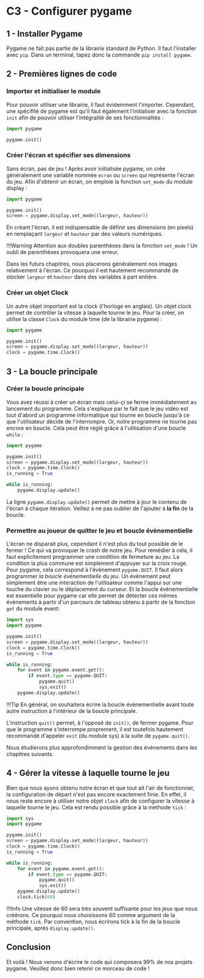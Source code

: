 # C3 - Configurer pygame

## 1 - Installer Pygame

Pygame ne fait pas partie de la librairie standard de Python. Il faut l'installer avec `pip`. Dans un terminal, tapez donc la commande `pip install pygame`.

## 2 - Premières lignes de code

### Importer et initialiser le module

Pour pouvoir utiliser une librairie, il faut évidemment l'importer. Cependant, une spécifité de pygame est qu'il faut également l'initialiser avec la fonction `init` afin de pouvoir utiliser l'intégralité de ses fonctionnalités :

```python
import pygame

pygame.init()
```

### Créer l'écran et spécifier ses dimensions

Sans écran, pas de jeu ! Après avoir initialisée pygame, on crée généralement une variable nommée `ecran` ou `screen` qui représente l'écran du jeu. Afin d'obtenir un écran, on emploie la fonction `set_mode` du module display :

```python
import pygame

pygame.init()
screen = pygame.display.set_mode((largeur, hauteur))
```

En créant l'écran, il est indispensable de définir ses dimensions (en pixels) en remplaçant `largeur` et `hauteur` par des valeurs numériques.

!!!Warning
    Attention aux doubles parenthèses dans la fonction `set_mode` ! Un oubli de parenthèses provoquera une erreur.

Dans les futurs chapitres, nous placerons généralement nos images relativement à l'écran. Ce pourquoi il est hautement recommandé de stocker `largeur` et `hauteur` dans des variables à part entière.

### Créer un objet Clock

Un autre objet important est la clock (l'horloge en anglais). Un objet clock permet de contrôler la vitesse à laquelle tourne le jeu. Pour la créer, on utilise la classe `Clock` du module time (de la librairie pygame) :

```python
import pygame

pygame.init()
screen = pygame.display.set_mode((largeur, hauteur))
clock = pygame.time.Clock()
```

## 3 - La boucle principale

### Créer la boucle principale

Vous avez réussi à créer un écran mais celui-çi se ferme immédiatement au lancement du programme. Cela s'explique par le fait que le jeu vidéo est tout d'abord un programme informatique qui tourne en boucle jusqu'à ce que l'utilisateur décide de l'interrompre. Or, notre programme ne tourne pas encore en boucle. Cela peut être réglé grâce à l'utilisation d'une boucle `while` :

```python
import pygame

pygame.init()
screen = pygame.display.set_mode((largeur, hauteur))
clock = pygame.time.Clock()
is_running = True

while is_running:
    pygame.display.update()
```

La ligne `pygame.display.update()` permet de mettre à jour le contenu de l'écran à chaque itération. Veillez à ne pas oublier de l'ajouter à **la fin** de la boucle.

### Permettre au joueur de quitter le jeu et boucle évènementielle

L'écran ne disparait plus, cependant il n'est plus du tout possible de le fermer ! Ce qui va provoquer le crash de notre jeu. Pour remédier à cela, il faut explicitement programmer une condition de fermeture au jeu. La condition la plus commune est simplement d'appuyer sur la croix rouge. Pour pygame, cela correspond à l'évènement `pygame.QUIT`. Il faut alors programmer _la boucle évènementielle du jeu_. Un évènement peut simplement être une interaction de l'utilisateur comme l'appui sur une touche du clavier ou le déplacement du curseur. Et la boucle évènementielle est essentielle pour pygame car elle permet de détecter ces mêmes évènements à partir d'un parcours de tableau obtenu à partir de la fonction `get` du module event:

```python
import sys
import pygame

pygame.init()
screen = pygame.display.set_mode((largeur, hauteur))
clock = pygame.time.Clock()
is_running = True

while is_running:
    for event in pygame.event.get():
        if event.type == pygame.QUIT:
            pygame.quit()
            sys.exit()
    pygame.display.update()
```

!!!Tip
    En général, on souhaitera écrire la boucle évènementielle avant toute autre instruction à l'intérieur de la boucle principale.

L'instruction `quit()` permet, à l'opposé de `init()`, de fermer pygame. Pour que le programme s'interrompe proprement, il est toutefois hautement recommandé d'appeler `exit` (du module sys) à la suite de `pygame.quit()`.

Nous étudierons plus approfondimment la gestion des évènements dans les chapitres suivants.

## 4 - Gérer la vitesse à laquelle tourne le jeu

Bien que nous ayons obtenu notre écran et que tout ait l'air de fonctionner, la configuration de départ n'est pas encore exactement finie. En effet, il nous reste encore à utiliser notre objet `clock` afin de configurer la vitesse à laquelle tourne le jeu. Cela est rendu possible grâce à la méthode `tick` :

```python
import sys
import pygame

pygame.init()
screen = pygame.display.set_mode((largeur, hauteur))
clock = pygame.time.Clock()
is_running = True

while is_running:
    for event in pygame.event.get():
        if event.type == pygame.QUIT:
            pygame.quit()
            sys.exit()
    pygame.display.update()
    clock.tick(60)
```

!!!Info
    Une vitesse de 60 sera très souvent suffisante pour les jeux que nous créérons. Ce pourquoi nous choisissons 60 comme argument de la méthode `tick`. Par convention, nous écrirons tick à la fin de la boucle principale, après `display.update()`.

## Conclusion

Et voilà ! Nous venons d'écrire le code qui composera 99% de nos projets pygame. Veuillez donc bien retenir ce morceau de code !